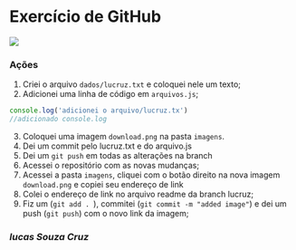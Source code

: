 # Exercício de GitHub

![](https://github.com/arleysouza/esof/blob/lucruz/imagens/download.jpg)

### Ações

1. Criei o arquivo `dados/lucruz.txt` e coloquei nele um texto;
2. Adicionei uma linha de código em `arquivos.js`;

```javascript
console.log('adicionei o arquivo/lucruz.tx')
//adicionado console.log
```

3. Coloquei uma imagem `download.png` na pasta `imagens`.
4. Dei um commit pelo lucruz.txt e do arquivo.js
5. Dei um `git push` em todas as alterações na branch
6. Acessei o repositório com as novas mudanças;
7. Acessei a pasta `imagens`, cliquei com o botão direito na nova imagem `download.png` e copiei seu endereço de link
8. Colei o endereço de link no arquivo readme da branch lucruz;
9. Fiz um (`git add . `), commitei (`git commit -m "added image"`) e dei um push (`git push`) com o novo link da imagem;

### _lucas Souza Cruz_